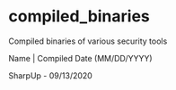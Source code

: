 # compiled_binaries
Compiled binaries of various security tools

Name | Compiled Date (MM/DD/YYYY)

SharpUp - 09/13/2020
